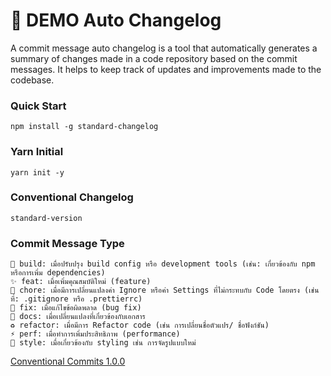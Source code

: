 # 🎉 DEMO Auto Changelog
A commit message auto changelog is a tool that automatically generates a summary of changes made in a code repository based on the commit messages. It helps to keep track of updates and improvements made to the codebase.

### Quick Start
```
npm install -g standard-changelog
```

### Yarn Initial
```
yarn init -y
```

### Conventional Changelog
```
standard-version
```

### Commit Message Type
```
👷 build: เมื่อปรับปรุง build config หรือ development tools (เช่น: เกี่ยวข้องกับ npm หรือการเพิ่ม dependencies)
✨ feat: เมื่อเพิ่มคุณสมบัติใหม่ (feature)
🔧 chore: เมื่อมีการเปลี่ยนแปลงค่า Ignore หรือค่า Settings ที่ไม่กระทบกับ Code โดยตรง (เช่นที่: .gitignore หรือ .prettierrc)
🐛 fix: เมื่อแก้ไขข้อผิดพลาด (bug fix)
📝 docs: เมื่อเปลี่ยนแปลงที่เกี่ยวข้องกับเอกสาร
♻️ refactor: เมื่อมีการ Refactor code (เช่น การเปลี่ยนชื่อตัวแปร/ ชื่อฟังก์ชัน)
⚡️ perf: เมื่อทำการเพิ่มประสิทธิภาพ (performance)
💄 style: เมื่อเกี่ยวข้องกับ styling เช่น การจัดรูปแบบใหม่
```

[Conventional Commits 1.0.0](https://www.conventionalcommits.org/en/v1.0.0/)
